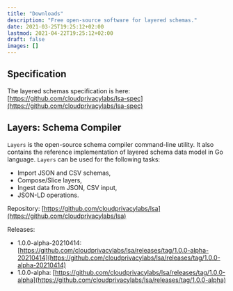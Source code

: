 ```yaml
---
title: "Downloads"
description: "Free open-source software for layered schemas."
date: 2021-03-25T19:25:12+02:00
lastmod: 2021-04-22T19:25:12+02:00
draft: false
images: []
---
```


## Specification

The layered schemas specification is here: [https://github.com/cloudprivacylabs/lsa-spec](https://github.com/cloudprivacylabs/lsa-spec)

## Layers: Schema Compiler

`Layers` is the open-source schema compiler command-line utility. It
also contains the reference implementation of layered schema data
model in Go language. `Layers` can be used for the following tasks:

  * Import JSON and CSV schemas,
  * Compose/Slice layers,
  * Ingest data from JSON, CSV input,
  * JSON-LD operations.
  
Repository: [https://github.com/cloudprivacylabs/lsa](https://github.com/cloudprivacylabs/lsa)

Releases: 
 * 1.0.0-alpha-20210414: [https://github.com/cloudprivacylabs/lsa/releases/tag/1.0.0-alpha-20210414](https://github.com/cloudprivacylabs/lsa/releases/tag/1.0.0-alpha-20210414)
 * 1.0.0-alpha: [https://github.com/cloudprivacylabs/lsa/releases/tag/1.0.0-alpha](https://github.com/cloudprivacylabs/lsa/releases/tag/1.0.0-alpha)
